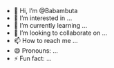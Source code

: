 - 👋 Hi, I’m @Babambuta
- 👀 I’m interested in ...
- 🌱 I’m currently learning ...
- 💞️ I’m looking to collaborate on ...
- 📫 How to reach me ...
- 😄 Pronouns: ...
- ⚡ Fun fact: ...

<!---
Babambuta/Babambuta is a ✨ special ✨ repository because its `README.md` (this file) appears on your GitHub profile.
You can click the Preview link to take a look at your changes.
--->
